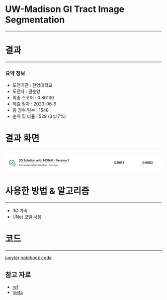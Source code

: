 # UW-Madison GI Tract Image Segmentation

---
# 결과
---
### 요약 정보
* 도전기관 : 한양대학교
* 도전자 : 권순양
* 최종 스코어 : 0.86130
* 제출 일자 : 2023-06-9
* 총 참여 팀수 : 1548
* 순위 및 비율 : 529 (34.17%)

# 결과 화면
---
![score](./img/score.jpg)

# 사용한 방법 & 알고리즘
---
* 3D 가속
* UNet 모델 사용

# 코드
---
[jupyter notebook code]( [3d-solution-with-monai.ipynb](3d-solution-with-monai.ipynb) )



## 참고 자료

- [ref](https://www.kaggle.com/stainsby/fast-tested-rle)
- [meta](https://www.kaggle.com/code/awsaf49/uwmgi-2-5d-infer-pytorch)



